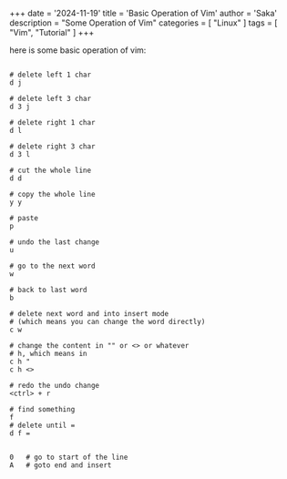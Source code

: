 +++
date = '2024-11-19'
title = 'Basic Operation of Vim'
author = 'Saka'
description = "Some Operation of Vim"
categories = [
    "Linux"
]
tags = [
    "Vim",
    "Tutorial"
]
+++

here is some basic operation of vim:

```Shell

# delete left 1 char
d j

# delete left 3 char
d 3 j  

# delete right 1 char 
d l     

# delete right 3 char
d 3 l  

# cut the whole line
d d     

# copy the whole line
y y     
 
# paste
p       

# undo the last change
u       

# go to the next word
w       

# back to last word
b

# delete next word and into insert mode
# (which means you can change the word directly)
c w     

# change the content in "" or <> or whatever
# h, which means in  
c h "
c h <>

# redo the undo change             
<ctrl> + r 

# find something
f
# delete until =  
d f =

 
0   # go to start of the line
A   # goto end and insert
```

